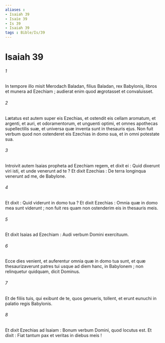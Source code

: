 ```yaml
---
aliases : 
- Isaiah 39
- Isaïe 39
- Is 39
- Isaiah 39
tags : Bible/Is/39
---
```


# Isaiah 39

###### 1
In tempore illo misit Merodach Baladan, filius Baladan, rex Babylonis, libros et munera ad Ezechiam ; audierat enim quod ægrotasset et convaluisset.
###### 2
Lætatus est autem super eis Ezechias, et ostendit eis cellam aromatum, et argenti, et auri, et odoramentorum, et unguenti optimi, et omnes apothecas supellectilis suæ, et universa quæ inventa sunt in thesauris ejus. Non fuit verbum quod non ostenderet eis Ezechias in domo sua, et in omni potestate sua.
###### 3
Introivit autem Isaias propheta ad Ezechiam regem, et dixit ei : Quid dixerunt viri isti, et unde venerunt ad te ? Et dixit Ezechias : De terra longinqua venerunt ad me, de Babylone.
###### 4
Et dixit : Quid viderunt in domo tua ? Et dixit Ezechias : Omnia quæ in domo mea sunt viderunt ; non fuit res quam non ostenderim eis in thesauris meis.
###### 5
Et dixit Isaias ad Ezechiam : Audi verbum Domini exercituum.
###### 6
Ecce dies venient, et auferentur omnia quæ in domo tua sunt, et quæ thesaurizaverunt patres tui usque ad diem hanc, in Babylonem ; non relinquetur quidquam, dicit Dominus.
###### 7
Et de filiis tuis, qui exibunt de te, quos genueris, tollent, et erunt eunuchi in palatio regis Babylonis.
###### 8
Et dixit Ezechias ad Isaiam : Bonum verbum Domini, quod locutus est. Et dixit : Fiat tantum pax et veritas in diebus meis !
